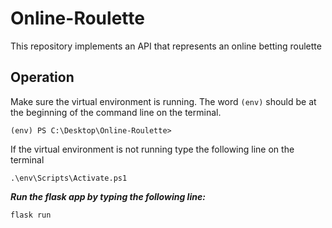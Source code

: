 # Online-Roulette
This repository implements an API that represents an online betting roulette

## Operation
Make sure the virtual environment is running. The word `(env)` should be at the beginning of the command line on the terminal. 

    (env) PS C:\Desktop\Online-Roulette> 

If the virtual environment is not running type the following line on the terminal

    .\env\Scripts\Activate.ps1

***Run the flask app by typing the following line:***

    flask run
